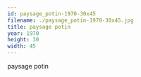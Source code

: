 ```yaml
---
id: paysage_potin-1970-30x45
filename: ./paysage_potin-1970-30x45.jpg
title: paysage potin
year: 1970
height: 30
width: 45
---
```


paysage potin